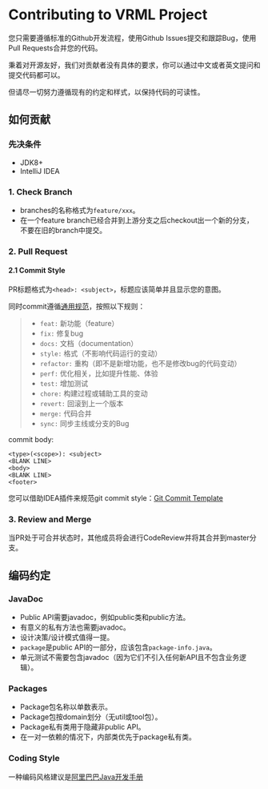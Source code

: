 # Contributing to VRML Project

您只需要遵循标准的Github开发流程，使用Github Issues提交和跟踪Bug，使用Pull Requests合并您的代码。 

秉着对开源友好，我们对贡献者没有具体的要求，你可以通过中文或者英文提问和提交代码都可以。

但请尽一切努力遵循现有的约定和样式，以保持代码的可读性。

## 如何贡献

### 先决条件

* JDK8+
* IntelliJ IDEA

### 1. Check Branch

* branches的名称格式为`feature/xxx`。
* 在一个feature branch已经合并到上游分支之后checkout出一个新的分支，不要在旧的branch中提交。

### 2. Pull Request

#### 2.1 Commit Style

PR标题格式为`<head>: <subject>`，标题应该简单并且显示您的意图。

同时commit遵循[通用规范](https://github.com/feflow/git-commit-style-guide)，按照以下规则：

  >- `feat:`      新功能（feature） 
  >- `fix:`       修复bug 
  >- `docs:`      文档（documentation）
  >- `style:`     格式（不影响代码运行的变动）
  >- `refactor:`  重构（即不是新增功能，也不是修改bug的代码变动）
  >- `perf:`      优化相关，比如提升性能、体验
  >- `test:`      增加测试
  >- `chore:`     构建过程或辅助工具的变动
  >- `revert:`    回滚到上一个版本
  >- `merge:`     代码合并
  >- `sync:`      同步主线或分支的Bug 

commit body:

```text
<type>(<scope>): <subject>
<BLANK LINE>
<body>
<BLANK LINE>
<footer>
```

您可以借助IDEA插件来规范git commit style：[Git Commit Template](https://plugins.jetbrains.com/plugin/9861-git-commit-template)

### 3. Review and Merge

当PR处于可合并状态时，其他成员将会进行CodeReview并将其合并到master分支。

## 编码约定

### JavaDoc

 * Public API需要javadoc，例如public类和public方法。
 * 有意义的私有方法也需要javadoc。
 * 设计决策/设计模式值得一提。
 * `package`是public API的一部分，应该包含`package-info.java`。
 * 单元测试不需要包含javadoc（因为它们不引入任何新API且不包含业务逻辑）。
 
### Packages

* Package包名称以单数表示。
* Package包按domain划分（无util或tool包）。
* Package私有类用于隐藏非public API。
* 在一对一依赖的情况下，内部类优先于package私有类。

### Coding Style

一种编码风格建议是[阿里巴巴Java开发手册](https://github.com/alibaba/p3c)

